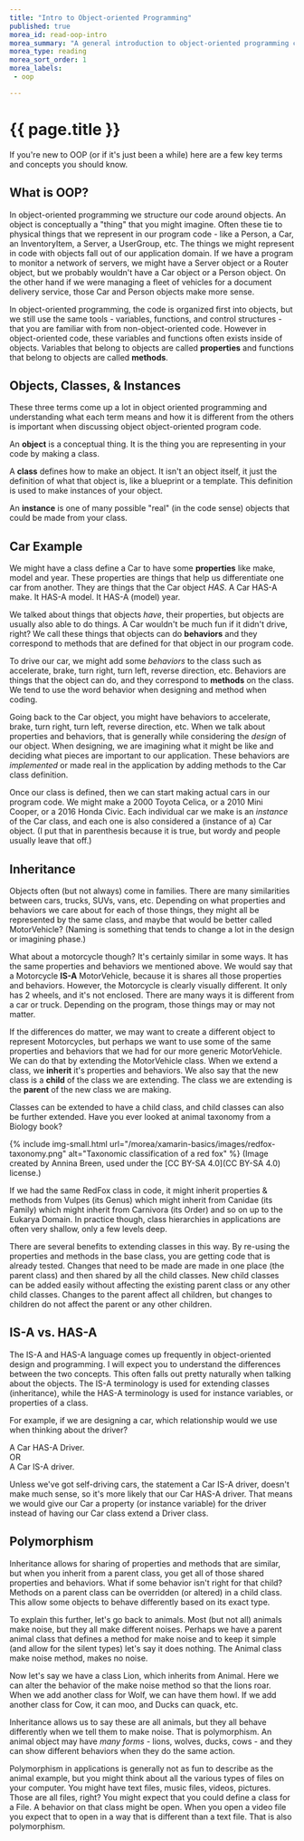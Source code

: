 ```yaml
---
title: "Intro to Object-oriented Programming"
published: true
morea_id: read-oop-intro
morea_summary: "A general introduction to object-oriented programming concepts and terminology."
morea_type: reading
morea_sort_order: 1
morea_labels:
 - oop

---
```


# {{ page.title }}
If you're new to OOP (or if it's just been a while) here are a few key terms and concepts you should know.

## What is OOP?
In object-oriented programming we structure our code around objects. An object is conceptually a "thing" that you might imagine. Often these tie to physical things that we represent in our program code - like a Person, a Car, an InventoryItem, a Server, a UserGroup, etc.  The things we might represent in code with objects fall out of our application domain.  If we have a program to monitor a network of servers, we might have a Server object or a Router object, but we probably wouldn't have a Car object or a Person object.  On the other hand if we were managing a fleet of vehicles for a document delivery service, those Car and Person objects make more sense.

In object-oriented programming, the code is organized first into objects, but we still use the same tools - variables, functions, and control structures - that you are familiar with from non-object-oriented code.  However in object-oriented code, these variables and functions often exists inside of objects.  Variables that belong to objects are called __properties__ and functions that belong to objects are called __methods__.  

## Objects, Classes, & Instances
These three terms come up a lot in object oriented programming and understanding what each term means and how it is different from the others is important when discussing object object-oriented program code.

An __object__ is a conceptual thing.  It is the thing you are representing in your code by making a class.

A __class__  defines how to make an object.  It isn't an object itself, it just the definition of what that object is, like a blueprint or a template.  This definition is used to make instances of your object.

An __instance__ is one of many possible "real" (in the code sense) objects that could be made from your class.  

## Car Example
We might have a class define a Car to have some __properties__ like make, model and year.  These properties are things that help us differentiate one car from another.  They are things that the Car object *HAS*.  A Car HAS-A make. It HAS-A model.  It HAS-A (model) year.

We talked about things that objects *have*, their properties, but objects are usually also able to do things.  A Car wouldn't be much fun if it didn't drive, right?  We call these things that objects can do __behaviors__ and they correspond to methods that are defined for that object in our program code.  

To drive our car, we might add some *behaviors* to the class such as accelerate, brake, turn right, turn left, reverse direction, etc.  Behaviors are things that the object can do, and they correspond to __methods__ on the class.  We tend to use the word behavior when designing and method when coding.

Going back to the Car object, you might have behaviors to accelerate, brake, turn right, turn left, reverse direction, etc. When we talk about properties and behaviors, that is generally while considering the *design* of our object.  When designing, we are imagining what it might be like and deciding what pieces are important to our application. These behaviors are *implemented* or made real in the application by adding methods to the Car class definition.

Once our class is defined, then we can start making actual cars in our program code.  We might make a 2000 Toyota Celica, or a 2010 Mini Cooper, or a 2016 Honda Civic.  Each individual car we make is an *instance* of the Car class, and each one is also considered a (instance of a) Car object.  (I put that in parenthesis because it is true, but wordy and people usually leave that off.)


## Inheritance
Objects often (but not always) come in families.  There are many similarities between cars, trucks, SUVs, vans, etc.  Depending on what properties and behaviors we care about for each of those things, they might all be represented by the same class, and maybe that would be better called MotorVehicle?  (Naming is something that tends to change a lot in the design or imagining phase.)  

What about a motorcycle though? It's certainly similar in some ways.  It has the same properties and behaviors we mentioned above.  We would say that a Motorcycle __IS-A__ MotorVehicle, because it is shares all those properties and behaviors.  However, the Motorcycle is clearly visually different.  It only has 2 wheels, and it's not enclosed. There are many ways it is different from a car or truck.  Depending on the program, those things may or may not matter.  

If the differences do matter, we may want to create a different object to represent Motorcycles, but perhaps we want to use some of the same properties and behaviors that we had for our more generic MotorVehicle.  We can do that by extending the MotorVehicle class.  When we extend a class, we __inherit__ it's properties and behaviors.  We also say that the new class is a __child__ of the class we are extending.  The class we are extending is the __parent__ of the new class we are making.  

Classes can be extended to have a child class, and child classes can also be further extended.  Have you ever looked at animal taxonomy from a Biology book?  

{% include img-small.html url="/morea/xamarin-basics/images/redfox-taxonomy.png" alt="Taxonomic classification of a red fox" %}
(Image created by Annina Breen, used under the [CC BY-SA 4.0](CC BY-SA 4.0) license.)

If we had the same RedFox class in code, it might inherit properties & methods from Vulpes (its Genus) which might inherit from Canidae (its Family) which might inherit from Carnivora (its Order) and so on up to the Eukarya Domain. In practice though, class hierarchies in applications are often very shallow, only a few levels deep.  

There are several benefits to extending classes in this way.  By re-using the properties and methods in the base class, you are getting code that is already tested.  Changes that need to be made are made in one place (the parent class) and then shared by all the child classes.  New child classes can be added easily without affecting the existing parent class or any other child classes.  Changes to the parent affect all children, but changes to children do not affect the parent or any other children.

## IS-A vs. HAS-A
The IS-A and HAS-A language comes up frequently in object-oriented design and programming.  I will expect you to understand the differences between the two concepts.  This often falls out pretty naturally when talking about the objects.  The IS-A terminology is used for extending classes (inheritance), while the HAS-A terminology is used for instance variables, or properties of a class.

For example, if we are designing a car, which relationship would we use when thinking about the driver?  

A Car HAS-A Driver.  
OR  
A Car IS-A driver.  

Unless we've got self-driving cars, the statement a Car IS-A driver, doesn't make much sense, so it's more likely that our Car HAS-A driver.  That means we would give our Car a property (or instance variable) for the driver instead of having our Car class extend a Driver class.

## Polymorphism
Inheritance allows for sharing of properties and methods that are similar, but when you inherit from a parent class, you get all of those shared properties and behaviors.  What if some behavior isn't right for that child?  Methods on a parent class can be overridden (or altered) in a child class.  This allow some objects to behave differently based on its exact type.  

To explain this further, let's go back to animals.  Most (but not all) animals make noise, but they all make different noises.  Perhaps we have a parent animal class that defines a method for make noise and to keep it simple (and allow for the silent types) let's say it does nothing.  The Animal class make noise method, makes no noise.

Now let's say we have a class Lion, which inherits from Animal.  Here we can alter the behavior of the make noise method so that the lions roar.  When we add another class for Wolf, we can have them howl.  If we add another class for Cow, it can moo, and Ducks can quack, etc.

Inheritance allows us to say these are all animals, but they all behave differently when we tell them to make noise.  That is polymorphism.  An animal object may have *many forms* - lions, wolves, ducks, cows - and they can show different behaviors when they do the same action.  

Polymorphism in applications is generally not as fun to describe as the animal example, but you might think about all the various types of files on your computer.  You might have text files, music files, videos, pictures.  Those are all files, right?  You might expect that you could define a class for a File.  A behavior on that class might be open.  When you open a video file you expect that to open in a way that is different than a text file.  That is also polymorphism.

